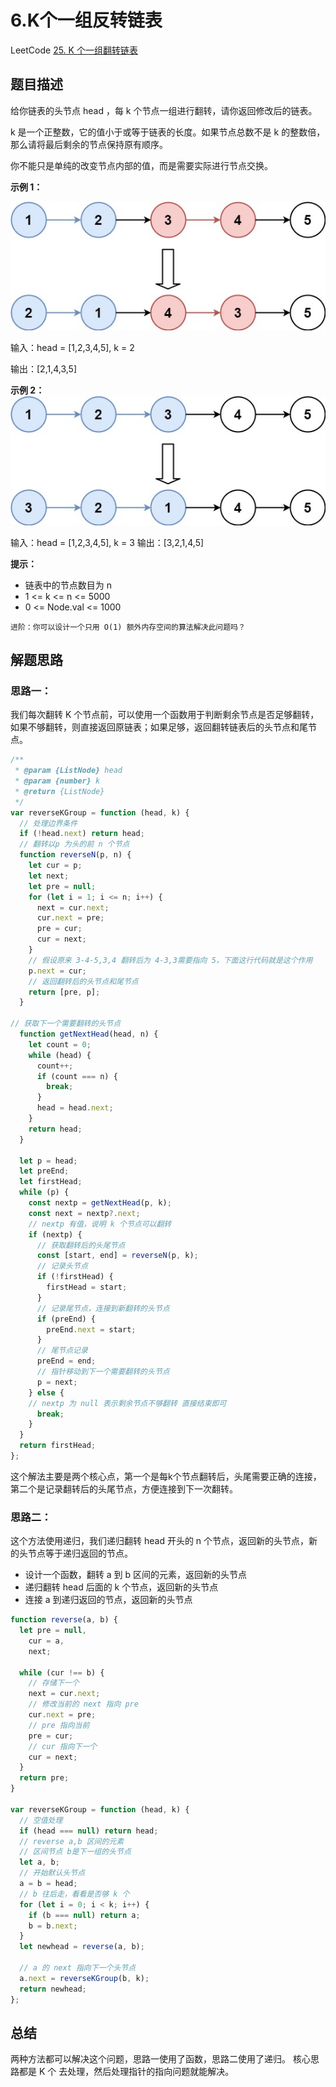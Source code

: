 # 6.K个一组反转链表

LeetCode [25. K 个一组翻转链表](https://leetcode-cn.com/problems/reverse-nodes-in-k-group/)

## 题目描述

给你链表的头节点 head ，每 k 个节点一组进行翻转，请你返回修改后的链表。

k 是一个正整数，它的值小于或等于链表的长度。如果节点总数不是 k 的整数倍，那么请将最后剩余的节点保持原有顺序。

你不能只是单纯的改变节点内部的值，而是需要实际进行节点交换。

 

**示例 1：**

![alt text](./images/image-3.png)

输入：head = [1,2,3,4,5], k = 2

输出：[2,1,4,3,5]

**示例 2：**
![alt text](./images/image-5.png)


输入：head = [1,2,3,4,5], k = 3
输出：[3,2,1,4,5]
 

**提示：**
- 链表中的节点数目为 n
- 1 <= k <= n <= 5000
- 0 <= Node.val <= 1000
 

`进阶：你可以设计一个只用 O(1) 额外内存空间的算法解决此问题吗？`

## 解题思路

### 思路一：

我们每次翻转 K 个节点前，可以使用一个函数用于判断剩余节点是否足够翻转，如果不够翻转，则直接返回原链表；如果足够，返回翻转链表后的头节点和尾节点。

```js
/**
 * @param {ListNode} head
 * @param {number} k
 * @return {ListNode}
 */
var reverseKGroup = function (head, k) {
  // 处理边界条件
  if (!head.next) return head;
  // 翻转以p 为头的前 n 个节点
  function reverseN(p, n) {
    let cur = p;
    let next;
    let pre = null;
    for (let i = 1; i <= n; i++) {
      next = cur.next;
      cur.next = pre;
      pre = cur;
      cur = next;
    }
    // 假设原来 3-4-5,3,4 翻转后为 4-3,3需要指向 5，下面这行代码就是这个作用
    p.next = cur;
    // 返回翻转后的头节点和尾节点
    return [pre, p];
  }

// 获取下一个需要翻转的头节点
  function getNextHead(head, n) {
    let count = 0;
    while (head) {
      count++;
      if (count === n) {
        break;
      }
      head = head.next;
    }
    return head;
  }

  let p = head;
  let preEnd;
  let firstHead;
  while (p) {
    const nextp = getNextHead(p, k);
    const next = nextp?.next;
    // nextp 有值，说明 k 个节点可以翻转
    if (nextp) {
      // 获取翻转后的头尾节点
      const [start, end] = reverseN(p, k);
      // 记录头节点
      if (!firstHead) {
        firstHead = start;
      }
      // 记录尾节点，连接到新翻转的头节点
      if (preEnd) {
        preEnd.next = start;
      }
      // 尾节点记录
      preEnd = end;
      // 指针移动到下一个需要翻转的头节点
      p = next;
    } else {
    // nextp 为 null 表示剩余节点不够翻转 直接结束即可
      break;
    }
  }
  return firstHead;
};
```

这个解法主要是两个核心点，第一个是每k个节点翻转后，头尾需要正确的连接，第二个是记录翻转后的头尾节点，方便连接到下一次翻转。

### 思路二：

这个方法使用递归，我们递归翻转 head 开头的 n 个节点，返回新的头节点，新的头节点等于递归返回的节点。

- 设计一个函数，翻转 a 到 b 区间的元素，返回新的头节点
- 递归翻转 head 后面的 k 个节点，返回新的头节点
- 连接 a 到递归返回的节点，返回新的头节点



```js
function reverse(a, b) {
  let pre = null,
    cur = a,
    next;

  while (cur !== b) {
    // 存储下一个
    next = cur.next;
    // 修改当前的 next 指向 pre
    cur.next = pre;
    // pre 指向当前
    pre = cur;
    // cur 指向下一个
    cur = next;
  }
  return pre;
}

var reverseKGroup = function (head, k) {
  // 空值处理
  if (head === null) return head;
  // reverse a,b 区间的元素
  // 区间节点 b是下一组的头节点
  let a, b;
  // 开始默认头节点
  a = b = head;
  // b 往后走，看看是否够 k 个
  for (let i = 0; i < k; i++) {
    if (b === null) return a;
    b = b.next;
  }
  let newhead = reverse(a, b);

  // a 的 next 指向下一个头节点
  a.next = reverseKGroup(b, k);
  return newhead;
};

```

## 总结

两种方法都可以解决这个问题，思路一使用了函数，思路二使用了递归。
核心思路都是 K 个 去处理，然后处理指针的指向问题就能解决。